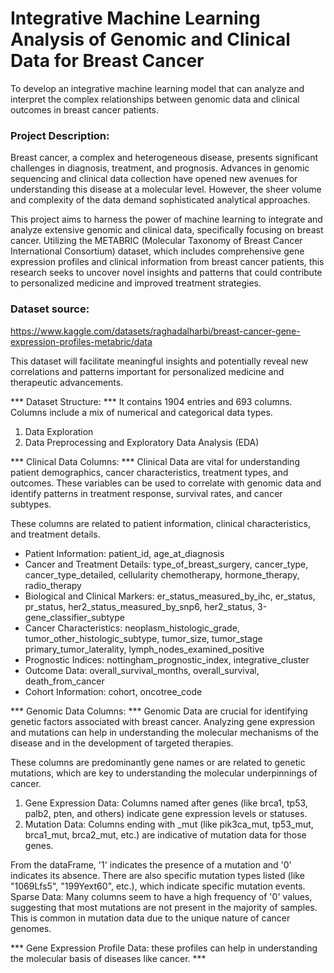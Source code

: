 # Integrative Machine Learning Analysis of Genomic and Clinical Data for Breast Cancer

To develop an integrative machine learning model that can analyze and interpret the complex relationships between genomic data and clinical outcomes in breast cancer patients.

### Project Description:
Breast cancer, a complex and heterogeneous disease, presents significant challenges in diagnosis, treatment, and prognosis. Advances in genomic sequencing and clinical data collection have opened new avenues for understanding this disease at a molecular level. However, the sheer volume and complexity of the data demand sophisticated analytical approaches.

This project aims to harness the power of machine learning to integrate and analyze extensive genomic and clinical data, specifically focusing on breast cancer. Utilizing the METABRIC (Molecular Taxonomy of Breast Cancer International Consortium) dataset, which includes comprehensive gene expression profiles and clinical information from breast cancer patients, this research seeks to uncover novel insights and patterns that could contribute to personalized medicine and improved treatment strategies.

### Dataset source: 
https://www.kaggle.com/datasets/raghadalharbi/breast-cancer-gene-expression-profiles-metabric/data

This dataset will facilitate meaningful insights and potentially reveal new correlations and patterns important for personalized medicine and therapeutic advancements.

*** Dataset Structure: *** It contains 1904 entries and 693 columns. Columns include a mix of numerical and categorical data types.

1. Data Exploration
2. Data Preprocessing and Exploratory Data Analysis (EDA)



*** Clinical Data Columns: ***
Clinical Data are vital for understanding patient demographics, cancer characteristics, treatment types, and outcomes. These variables can be used to correlate with genomic data and identify patterns in treatment response, survival rates, and cancer subtypes.

These columns are related to patient information, clinical characteristics, and treatment details.

- Patient Information: patient_id, age_at_diagnosis
- Cancer and Treatment Details: type_of_breast_surgery, cancer_type, cancer_type_detailed, cellularity chemotherapy, hormone_therapy, radio_therapy
- Biological and Clinical Markers: er_status_measured_by_ihc, er_status, pr_status, her2_status_measured_by_snp6, her2_status, 3-gene_classifier_subtype
- Cancer Characteristics: neoplasm_histologic_grade, tumor_other_histologic_subtype, tumor_size, tumor_stage primary_tumor_laterality, lymph_nodes_examined_positive
- Prognostic Indices: nottingham_prognostic_index, integrative_cluster
- Outcome Data: overall_survival_months, overall_survival, death_from_cancer
- Cohort Information: cohort, oncotree_code

*** Genomic Data Columns: ***
Genomic Data are crucial for identifying genetic factors associated with breast cancer. Analyzing gene expression and mutations can help in understanding the molecular mechanisms of the disease and in the development of targeted therapies.

These columns are predominantly gene names or are related to genetic mutations, which are key to understanding the molecular underpinnings of cancer.

1. Gene Expression Data: Columns named after genes (like brca1, tp53, palb2, pten, and others) indicate gene expression levels or statuses.
2. Mutation Data: Columns ending with _mut (like pik3ca_mut, tp53_mut, brca1_mut, brca2_mut, etc.) are indicative of mutation data for those genes.

From the dataFrame, '1' indicates the presence of a mutation and '0' indicates its absence. 
There are also specific mutation types listed (like "1069Lfs5", "199Yext60", etc.), which indicate specific mutation events.
Sparse Data: Many columns seem to have a high frequency of '0' values, suggesting that most mutations are not present in the majority of samples. This is common in mutation data due to the unique nature of cancer genomes.

*** Gene Expression Profile Data: these profiles can help in understanding the molecular basis of diseases like cancer. ***


